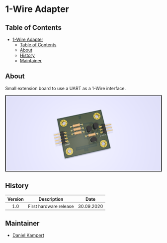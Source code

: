 # 1-Wire Adapter

## Table of Contents

- [1-Wire Adapter](#1-wire-adapter)
  - [Table of Contents](#table-of-contents)
  - [About](#about)
  - [History](#history)
  - [Maintainer](#maintainer)

## About

Small extension board to use a UART as a 1-Wire interface.

![Overview](OneWire-Adapter.png)

## History

| **Version**  | **Description**                            | **Date**   |
|:------------:|:------------------------------------------:|:----------:|
| 1.0          | First hardware release                     | 30.09.2020 |

## Maintainer

- [Daniel Kampert](mailto:DanielKampert@kampis-elektroecke.de)

